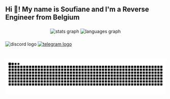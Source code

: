 <h2 align="left">Hi 👋! My name is Soufiane and I'm a Reverse Engineer from Belgium</h2>

###

<div align="center">
  <img src="https://github-readme-stats.vercel.app/api?username=soufgameyt&hide_title=false&hide_rank=false&show_icons=true&include_all_commits=true&count_private=true&disable_animations=false&theme=dracula&locale=en&hide_border=false" height="150" alt="stats graph"  />
  <img src="https://github-readme-stats.vercel.app/api/top-langs/?username=soufgameyt&theme=dark&hide_border=false&include_all_commits=false&count_private=false&layout=compact" height="150" alt="languages graph"  />
</div>

###

<div align="left">
  <img src="https://img.shields.io/static/v1?message=soufgame__&logo=discord&label=&color=7289DA&logoColor=white&labelColor=&style=for-the-badge" height="35" alt="discord logo"  />
  <a href="https://t.me/soufgamev2" target="_blank">
    <img src="https://img.shields.io/static/v1?message=@soufgamev2&logo=telegram&label=&color=2CA5E0&logoColor=white&labelColor=&style=for-the-badge" height="35" alt="telegram logo"  />
  </a>
</div>

###

<br clear="both">

<img src="https://raw.githubusercontent.com/soufgameyt/soufgameyt/output/snake.svg" alt="Snake animation" />

###
